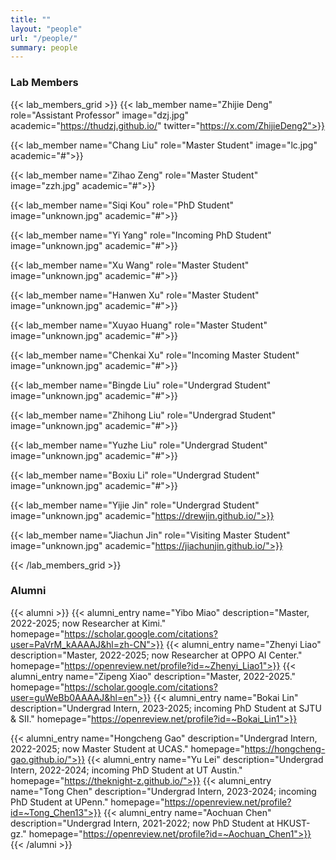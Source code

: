 ```yaml
---
title: ""
layout: "people"
url: "/people/"
summary: people
---
```


### Lab Members

{{< lab_members_grid >}}
{{< lab_member name="Zhijie Deng" role="Assistant Professor" image="dzj.jpg" academic="https://thudzj.github.io/"  twitter="https://x.com/ZhijieDeng2">}}

<!-- {{< lab_member name="Yibo Miao" role="Master Student" image="unknown.jpg" academic="https://scholar.google.com/citations?user=PaVrM_kAAAAJ&hl=zh-CN">}} -->

<!-- {{< lab_member name="Zhenyi Liao" role="Master Student" image="lzy.jpg" academic="#">}} -->

<!-- {{< lab_member name="Zipeng Xiao" role="Master Student" image="xzp.jpg" academic="#">}} -->

{{< lab_member name="Chang Liu" role="Master Student" image="lc.jpg" academic="#">}}

{{< lab_member name="Zihao Zeng" role="Master Student" image="zzh.jpg" academic="#">}}

{{< lab_member name="Siqi Kou" role="PhD Student" image="unknown.jpg" academic="#">}}

{{< lab_member name="Yi Yang" role="Incoming PhD Student" image="unknown.jpg" academic="#">}}

{{< lab_member name="Xu Wang" role="Master Student" image="unknown.jpg" academic="#">}}

{{< lab_member name="Hanwen Xu" role="Master Student" image="unknown.jpg" academic="#">}}

{{< lab_member name="Xuyao Huang" role="Master Student" image="unknown.jpg" academic="#">}}

{{< lab_member name="Chenkai Xu" role="Incoming Master Student" image="unknown.jpg" academic="#">}}

<!-- {{< lab_member name="Yu Lei" role="Undergrad Student" image="unknown.jpg" academic="https://theknight-z.github.io/">}} -->

{{< lab_member name="Bingde Liu" role="Undergrad Student" image="unknown.jpg" academic="#">}}

{{< lab_member name="Zhihong Liu" role="Undergrad Student" image="unknown.jpg" academic="#">}}

{{< lab_member name="Yuzhe Liu" role="Undergrad Student" image="unknown.jpg" academic="#">}}

{{< lab_member name="Boxiu Li" role="Undergrad Student" image="unknown.jpg" academic="#">}}

{{< lab_member name="Yijie Jin" role="Undergrad Student" image="unknown.jpg" academic="https://drewjin.github.io/">}}

{{< lab_member name="Jiachun Jin" role="Visiting Master Student" image="unknown.jpg" academic="https://jiachunjin.github.io/">}}

{{< /lab_members_grid >}}

### Alumni
{{< alumni >}}
{{< alumni_entry name="Yibo Miao" description="Master, 2022-2025; now Researcher at Kimi." homepage="https://scholar.google.com/citations?user=PaVrM_kAAAAJ&hl=zh-CN">}} 
{{< alumni_entry name="Zhenyi Liao" description="Master, 2022-2025; now Researcher at OPPO AI Center." homepage="https://openreview.net/profile?id=~Zhenyi_Liao1">}} 
{{< alumni_entry name="Zipeng Xiao" description="Master, 2022-2025." homepage="https://scholar.google.com/citations?user=guWeBb0AAAAJ&hl=en">}} 
{{< alumni_entry name="Bokai Lin" description="Undergrad Intern, 2023-2025; incoming PhD Student at SJTU & SII." homepage="https://openreview.net/profile?id=~Bokai_Lin1">}} 
<!-- image="lbk.jpg" academic="#">}} -->
{{< alumni_entry name="Hongcheng Gao" description="Undergrad Intern, 2022-2025; now Master Student at UCAS." homepage="https://hongcheng-gao.github.io/">}}
{{< alumni_entry name="Yu Lei" description="Undergrad Intern, 2022-2024; incoming PhD Student at UT Austin." homepage="https://theknight-z.github.io/">}}
{{< alumni_entry name="Tong Chen" description="Undergrad Intern, 2023-2024; incoming PhD Student at UPenn." homepage="https://openreview.net/profile?id=~Tong_Chen13">}}
{{< alumni_entry name="Aochuan Chen" description="Undergrad Intern, 2021-2022; now PhD Student at HKUST-gz." homepage="https://openreview.net/profile?id=~Aochuan_Chen1">}}
{{< /alumni >}}
